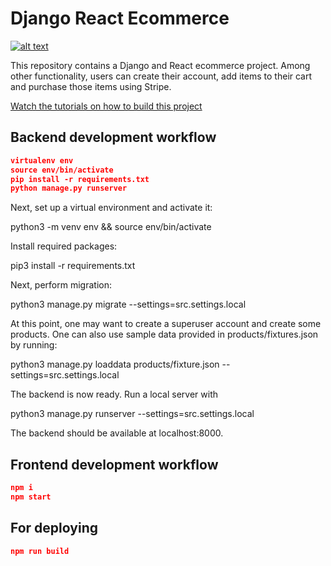 # Django React Ecommerce

[![alt text](https://github.com/justdjango/django-react-ecommerce/blob/master/thumbnail.png "Logo")](https://youtu.be/RG_Y7lIDXPM)

This repository contains a Django and React ecommerce project. Among other functionality, users can create their account, add items to their cart and purchase those items using Stripe.

[Watch the tutorials on how to build this project](https://youtu.be/RG_Y7lIDXPM)

## Backend development workflow

```json
virtualenv env
source env/bin/activate
pip install -r requirements.txt
python manage.py runserver
```
Next, set up a virtual environment and activate it:

python3 -m venv env && source env/bin/activate

Install required packages:

pip3 install -r requirements.txt

Next, perform migration:

python3 manage.py migrate --settings=src.settings.local

At this point, one may want to create a superuser account and create some products. One can also use sample data provided in products/fixtures.json by running:

python3 manage.py loaddata products/fixture.json --settings=src.settings.local

The backend is now ready. Run a local server with

python3 manage.py runserver --settings=src.settings.local

The backend should be available at localhost:8000.

## Frontend development workflow

```json
npm i
npm start
```

## For deploying

```json
npm run build
```
